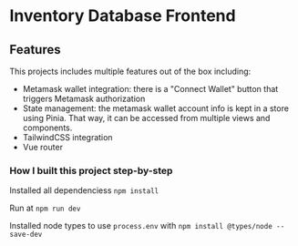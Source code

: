 # Inventory Database Frontend

## Features

This projects includes multiple features out of the box including:

- Metamask wallet integration: there is a "Connect Wallet" button that triggers Metamask authorization
- State management: the metamask wallet account info is kept in a store using Pinia. That way, it can be accessed from multiple views and components.
- TailwindCSS integration
- Vue router

### How I built this project step-by-step


Installed all dependenciess `npm install`

Run at `npm run dev`

Installed node types to use `process.env` with `npm install @types/node --save-dev`
